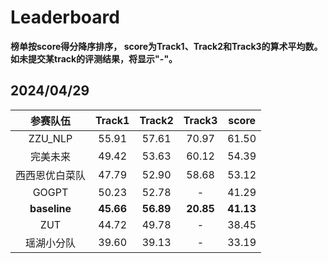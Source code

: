 # Leaderboard

**榜单按score得分降序排序， score为Track1、Track2和Track3的算术平均数。如未提交某track的评测结果，将显示"-"。**

## 2024/04/29

|    参赛队伍    |  Track1   |  Track2   |  Track3   |  score  |
| :------------: | :-------: | :-------: | :-------: | :-------: |
|    ZZU_NLP    |   55.91   |   57.61   |   70.97   |   61.50   |
|    完美未来    |   49.42   |   53.63   |   60.12   |   54.39   |
| 西西恩优白菜队 |   47.79   |   52.90   |   58.68   |   53.12   |
| GOGPT |   50.23  |   52.78   |   -   |   41.29   |
|  **baseline**  | **45.66** | **56.89** | **20.85** | **41.13** |
|   ZUT   |   44.72   |   49.78   |   -   |   38.45   |
|   瑶湖小分队   |   39.60   |   39.13   |   -   |   33.19   |
